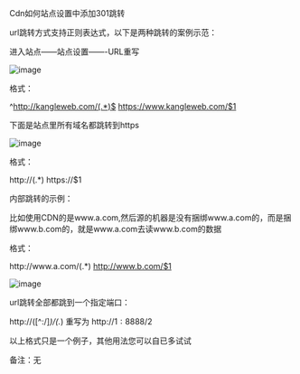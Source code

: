 Cdn如何站点设置中添加301跳转

url跳转方式支持正则表达式，以下是两种跳转的案例示范：

进入站点——站点设置——-URL重写

![image](https://user-images.githubusercontent.com/90588289/133749281-d792e184-be35-495b-8fcd-1a81815b2560.png)

格式：

^http://kangleweb.com/(.*)$        https://www.kangleweb.com/$1

下面是站点里所有域名都跳转到https

![image](https://user-images.githubusercontent.com/90588289/133749307-ae8e894a-a510-4aec-a6e7-4f00773afb73.png)

格式：

http://(.*)              https://$1

内部跳转的示例：

比如使用CDN的是www.a.com,然后源的机器是没有捆绑www.a.com的，而是捆绑www.b.com的，就是www.a.com去读www.b.com的数据

 格式： 
 
 http://www\.a\.com/(.*)         http://www.b.com/$1

![image](https://user-images.githubusercontent.com/90588289/133749328-24c9e12a-da28-4391-99b0-64ae1cfd1be7.png)

url跳转全部都跳到一个指定端口：

http://([^:/]*)/(.*)    重写为 http://$1:8888/$2

以上格式只是一个例子，其他用法您可以自已多试试

备注：无
